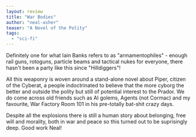 ```yaml
---
layout: review
title: "War Bodies"
author: "neal-asher"
teaser: "A Novel of the Polity"
tags:
  - "sci-fi"
---
```


Definitely one for what Iain Banks refers to as "armamentophiles" - enough rail guns, rotoguns, particle beams
and tactical nukes for everyone, there hasn't been a party like this since "Hilldiggers"!

All this weaponry is woven around a stand-alone novel about Piper, citizen of the Cyberat, a people
indoctrinated to believe that the more cyborg the better and outside the polity but still of potential
interest to the Prador. We do come across old friends such as AI golems, Agents (not Cormac) and my
favourite, War Factory Room 101 in his pre-totally bat-shit crazy days.

Despite all the explosions there is still a human story about belonging, free will and morality, both
in war and peace so this turned out to be suprisingly deep. Good work Neal!
